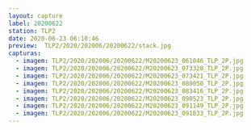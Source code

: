 ```yaml
---
layout: capture
label: 20200622
station: TLP2
date: 2020-06-23 06:10:46
preview:  TLP2/2020/202006/20200622/stack.jpg
capturas:
  - imagem: TLP2/2020/202006/20200622/M20200623_061046_TLP_2P.jpg
  - imagem: TLP2/2020/202006/20200622/M20200623_073328_TLP_2P.jpg
  - imagem: TLP2/2020/202006/20200622/M20200623_073421_TLP_2P.jpg
  - imagem: TLP2/2020/202006/20200622/M20200623_080050_TLP_2P.jpg
  - imagem: TLP2/2020/202006/20200622/M20200623_083416_TLP_2P.jpg
  - imagem: TLP2/2020/202006/20200622/M20200623_090523_TLP_2P.jpg
  - imagem: TLP2/2020/202006/20200622/M20200623_091149_TLP_2P.jpg
  - imagem: TLP2/2020/202006/20200622/M20200623_091833_TLP_2P.jpg
---
```

